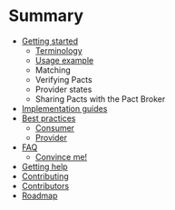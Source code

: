 # Summary

* [Getting started](README.md)
    * [Terminology](terminology.md)
    * [Usage example](usage-example.md)
    * Matching
    * Verifying Pacts
    * Provider states
    * Sharing Pacts with the Pact Broker
* [Implementation guides](chapter1.md)
* [Best practices](best-practices.md)
    * [Consumer](consumer.md)
    * [Provider](provider.md)
* [FAQ](faq.md)
    * [Convince me!](convince-me.md)
* [Getting help](getting-help.md)
* [Contributing](contributing.md)
* [Contributors](contributors.md)
* [Roadmap](roadmap.md)

